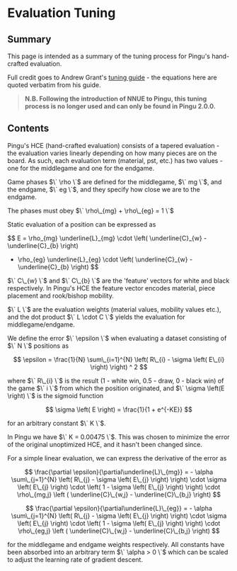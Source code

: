 # Evaluation Tuning

## Summary

This page is intended as a summary of the tuning process for Pingu's hand-crafted evaluation.

Full credit goes to Andrew Grant's [tuning guide](https://github.com/AndyGrant/Ethereal/blob/master/Tuning.pdf) - the equations here are quoted verbatim from his guide.

> __N.B. Following the introduction of NNUE to Pingu, this tuning process is no longer used and can only be found in Pingu 2.0.0.__

## Contents

Pingu's HCE (hand-crafted evaluation) consists of a tapered evaluation - the evaluation varies linearly depending on how many pieces are on the board. As such, each evaluation term (material, pst, etc.) has two values - one for the middlegame and one for the endgame.

Game phases $\` \rho \`$ are defined for the middlegame, $\` mg \`$, and the endgame, $\` eg \`$, and they specify how close we are to the endgame.

The phases must obey $\` \rho\_{mg} + \rho\_{eg} = 1 \`$

Static evaluation of a position can be expressed as

$$
E = \rho_{mg} \underline{L}\_{mg} \cdot \left( \underline{C}\_{w} - \underline{C}\_{b} \right)
  + \rho_{eg} \underline{L}\_{eg} \cdot \left( \underline{C}\_{w} - \underline{C}\_{b} \right)
$$

$\` C\_{w} \`$ and $\` C\_{b} \`$ are the 'feature' vectors for white and black respectively. In Pingu's HCE the feature vector encodes material, piece placement and rook/bishop mobility.

$\` L \`$ are the evaluation weights (material values, mobility values etc.), and the dot product $\` L \cdot C \`$ yields the evaluation for middlegame/endgame.

We define the error $\` \epsilon \`$ when evaluating a dataset consisting of $\` N \`$ positions as

$$
\epsilon = \frac{1}{N} \sum\_{i=1}^{N} \left( R\_{i} - \sigma \left( E\_{i} \right) \right) ^ 2
$$

where $\` R\_{i} \`$ is the result (1 - white win, 0.5 - draw, 0 - black win) of the game $\` i \`$ from which the position originated, and $\` \sigma \left(E \right) \`$ is the sigmoid function

$$
\sigma \left( E \right) = \frac{1}{1 +  e^{-KE}}
$$

for an arbitrary constant $\` K \`$.

In Pingu we have $\` K = 0.00475 \`$. This was chosen to minimize the error of the original unoptimized HCE, and it hasn't been changed since.

For a simple linear evaluation, we can express the derivative of the error as

$$
\frac{\partial \epsilon}{\partial\underline{L}\_{mg}} =
    - \alpha \sum\_{j=1}^{N} \left( R\_{j} - \sigma \left( E\_{j} \right) \right) \cdot
    \sigma \left( E\_{j} \right) \cdot
    \left( 1 - \sigma \left( E\_{j} \right) \right) \cdot
    \rho\_{mg,j} \left ( \underline{C}\_{w,j} - \underline{C}\_{b,j} \right)
$$

$$
\frac{\partial \epsilon}{\partial\underline{L}\_{eg}} =
    - \alpha \sum\_{j=1}^{N} \left( R\_{j} - \sigma \left( E\_{j} \right) \right) \cdot
    \sigma \left( E\_{j} \right) \cdot
    \left( 1 - \sigma \left( E\_{j} \right) \right) \cdot
    \rho\_{eg,j} \left ( \underline{C}\_{w,j} - \underline{C}\_{b,j} \right)
$$

for the middlegame and endgame weights respectively. All constants have been absorbed into an arbitrary term $\` \alpha > 0 \`$ which can be scaled to adjust the learning rate of gradient descent.
